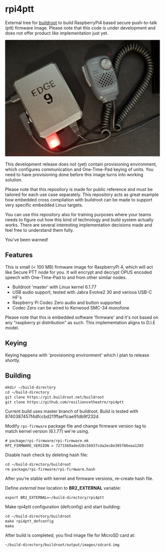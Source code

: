 # rpi4ptt

External tree for [buildroot](https://buildroot.org) to build RaspberryPi4 based 
secure push-to-talk (ptt) firmware image. Please note that this code is under
development and does not offer product like implementation just yet. 

![rpi4ptt](https://raw.githubusercontent.com/resiliencetheatre/rpi4ptt/main/doc/rpi4ptt.png?raw=true)

This development release does not (yet) contain provisioning environment, which
configures communication and One-Time-Pad keying of units. You need to have provisioning
done before this image turns into working solution.

Please note that this repository is made for public reference and must be tailored for
each use case separately. This repository acts as great example how embedded cross compilation
with buildroot can be made to support very specific embedded Linux targets. 

You can use this repository also for training purposes where your teams needs to figure out
how this kind of technology and build system actually works. There are several interesting
implementation decisions made and feel free to understand them fully. 

You've been warned!

## Features

This is small (< 100 MB) firmware image for RaspberryPi 4, which will act like
Secure PTT node for you. It will encrypt and decrypt OPUS encoded speech with 
One-Time-Pad to and from other similar nodes. 

* Buildroot 'master' with Linux kernel 6.1.77 
* USB audio support, tested with Jabra Evolve2 30 and various USB-C HF's
* Raspberry Pi Codec Zero audio and button supported
* Codec Zero can be wired to Kenwood SMC-34 monofone

Please note that this is embedded software 'firmware' and it's not based on any
"raspberry pi distribution" as such. This implementation aligns to D.I.E model.

## Keying

Keying happens with 'provisioning environment' which I plan to release shortly. 

## Building

```
mkdir ~/build-directory
cd ~/build-directory
git clone https://git.buildroot.net/buildroot
git clone https://github.com/resiliencetheatre/rpi4ptt
```

Current build uses master branch of buildroot. Build is tested with 8740387457f4dfccbd211ffaef1cae91db9f232d.

Modify `rpi-firmware` package file and change firmware version tag to
match kernel version (6.1.77) we're using. 

```
# package/rpi-firmware/rpi-firmware.mk
RPI_FIRMWARE_VERSION = 7273369aded28c56937cda2ec8e305f86eaa1203
```

Disable hash check by deleting hash file:

```
cd ~/build-directory/buildroot
rm package/rpi-firmware/rpi-firmware.hash
```

After you're stable with kernel and firmware versions, re-create hash file.

Define _external tree_ location to **BR2_EXTERNAL** variable:

```
export BR2_EXTERNAL=~/build-directory/rpi4ptt
```

Make rpi4ptt configuration (defconfig) and start building:

```
cd ~/build-directory/buildroot
make rpi4ptt_defconfig
make
```

After build is completed, you find image file for MicroSD card at:

```
~/build-directory/buildroot/output/images/sdcard.img
```



